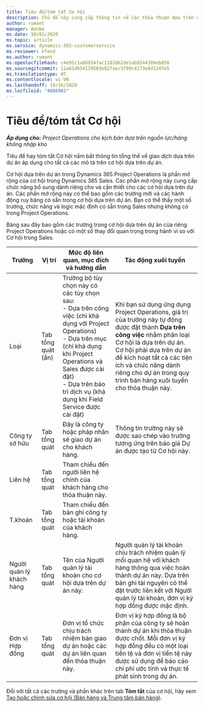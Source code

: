 ```yaml
---
title: Tiêu đề/tóm tắt Cơ hội
description: Chủ đề này cung cấp thông tin về các thỏa thuận dựa trên dự án và mô tả cơ hội dựa trên dự án.
author: rumant
manager: Annbe
ms.date: 10/01/2020
ms.topic: article
ms.service: dynamics-365-customerservice
ms.reviewer: kfend
ms.author: rumant
ms.openlocfilehash: c4e91c1a869347ac1182db2de1ab9244309eb856
ms.sourcegitcommit: 11a61db54119503e82faec5f99c4273e8d1247e5
ms.translationtype: HT
ms.contentlocale: vi-VN
ms.lasthandoff: 10/16/2020
ms.locfileid: "4086983"
---
```

# <a name="opportunity-headersummary"></a>Tiêu đề/tóm tắt Cơ hội

_**Áp dụng cho:** Project Operations cho kịch bản dựa trên nguồn lực/hàng không nhập kho_


Tiêu đề hay tóm tắt Cơ hội nắm bắt thông tin tổng thể về giao dịch dựa trên dự án áp dụng cho tất cả các mô tả trên cơ hội dựa trên dự án.

Cơ hội dựa trên dự án trong Dynamics 365 Project Operations là phần mở rộng của cơ hội trong Dynamics 365 Sales. Các phần mở rộng này cung cấp chức năng bổ sung dành riêng cho và cần thiết cho các cơ hội dựa trên dự án. Các phần mở rộng này có thể bao gồm các trường mới và các hành động ruy băng có sẵn trong cơ hội dựa trên dự án. Bạn có thể thấy một số trường, chức năng và logic mặc định có sẵn trong Sales nhưng không có trong Project Operations.

Bảng sau đây bao gồm các trường trong cơ hội dựa trên dự án của riêng Project Operations hoặc có một số thay đổi quan trọng trong hành vi so với Cơ hội trong Sales.

| **Trường** | **Vị trí** | **Mức độ liên quan, mục đích và hướng dẫn** | **Tác động xuôi tuyến** |
| --- | --- | --- | --- |
| Loại | Tab tổng quát (ẩn) | Trường bộ tùy chọn này có các tùy chọn sau:</br>- Dựa trên công việc (chỉ khả dụng với Project Operations)</br>- Dựa trên mục (chỉ khả dụng khi Project Operations và Sales được cài đặt)</br>- Dựa trên bảo trì dịch vụ (khả dụng khi Field Service được cài đặt) | Khi bạn sử dụng ứng dụng Project Operations, giá trị của trường này tự động được đặt thành **Dựa trên công việc** nhằm phân loại Cơ hội là dựa trên dự án. Cơ hội phải dựa trên dự án để kích hoạt tất cả các tiện ích và chức năng dành riêng cho dự án trong quy trình bán hàng xuôi tuyến cho thỏa thuận này. |
| Công ty sở hữu | Tab tổng quát | Đây là công ty hoặc pháp nhân sẽ giao dự án cho khách hàng. | Thông tin trường này sẽ được sao chép vào trường tương ứng trên báo giá Dự án được tạo từ Cơ hội này. |
| Liên hệ | Tab tổng quát | Tham chiếu đến người liên hệ chính của khách hàng cho thỏa thuận này. | |
| T.khoản | Tab tổng quát | Tham chiếu đến bản ghi công ty hoặc tài khoản của khách hàng. | |
| Người quản lý khách hàng | Tab tổng quát | Tên của Người quản lý tài khoản cho cơ hội dựa trên dự án này. | Người quản lý tài khoản chịu trách nhiệm quản lý mối quan hệ với khách hàng thông qua việc hoàn thành dự án này. Dựa trên bản ghi tài nguyên có thể đặt trước liên kết với Người quản lý tài khoản, đơn vị ký hợp đồng được mặc định. |
| Đơn vị Hợp đồng | Tab tổng quát | Đơn vị tổ chức chịu trách nhiệm bàn giao dự án hoặc các dự án liên quan đến thỏa thuận này. | Đơn vị ký hợp đồng là bộ phận của công ty sẽ hoàn thành dự án khi thỏa thuận được chốt. Mỗi đơn vị ký hợp đồng đều có một loại tiền tệ và đơn vị tiền tệ này được sử dụng để báo cáo chi phí ước tính và thực tế phát sinh trong dự án. |

Đối với tất cả các trường và phần khác trên tab **Tóm tắt** của cơ hội, hãy xem [Tạo hoặc chỉnh sửa cơ hội (Bán hàng và Trung tâm bán hàng)](https://docs.microsoft.com/dynamics365/sales-enterprise/create-edit-opportunity-sales).
